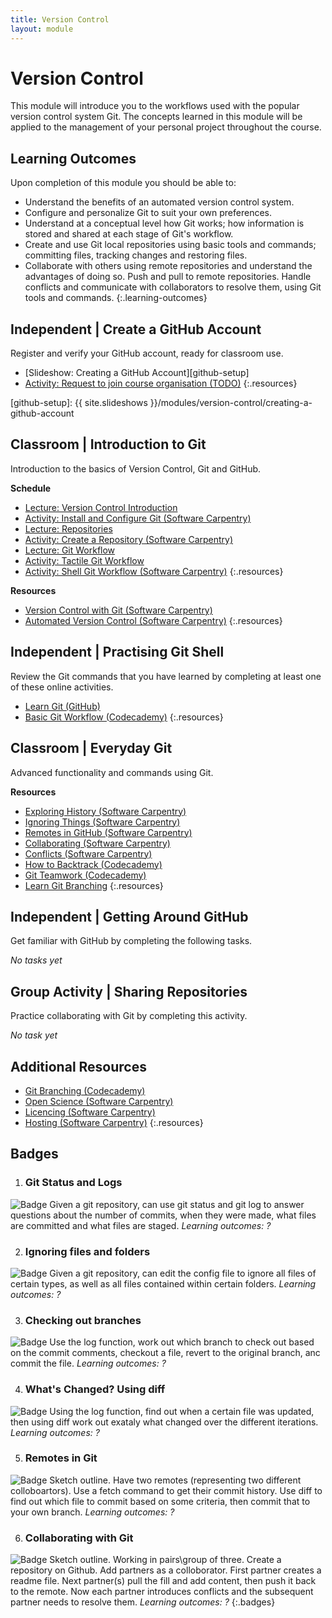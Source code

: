```yaml
---
title: Version Control
layout: module
---
```


# Version Control

This module will introduce you to the workflows used with the popular version control system Git. The concepts learned in this module will be applied to the management of your personal project throughout the course.




## Learning Outcomes

Upon completion of this module you should be able to:

- Understand the benefits of an automated version control system.
- Configure and personalize Git to suit your own preferences.
- Understand at a conceptual level how Git works; how information is stored and shared at each stage of Git's workflow.
- Create and use Git local repositories using basic tools and commands; committing files, tracking changes and restoring files. 
- Collaborate with others using remote repositories and understand the advantages of doing so. Push and pull to remote repositories. Handle conflicts and communicate with collaborators to resolve them, using Git tools and commands.
{:.learning-outcomes}






## Independent | Create a GitHub Account

Register and verify your GitHub account, ready for classroom use.

- [Slideshow: Creating a GitHub Account][github-setup]
- [Activity: Request to join course organisation (TODO)](#)
{:.resources}

[github-setup]: {{ site.slideshows }}/modules/version-control/creating-a-github-account




## Classroom | Introduction to Git

Introduction to the basics of Version Control, Git and GitHub.

**Schedule**

- [Lecture: Version Control Introduction][intro]
- [Activity: Install and Configure Git (Software Carpentry)][install]
- [Lecture: Repositories][repos]
- [Activity: Create a Repository (Software Carpentry)][create-repo]
- [Lecture: Git Workflow][wkflow-slides]
- [Activity: Tactile Git Workflow][tactile-wkflow]
- [Activity: Shell Git Workflow (Software Carpentry)][sc-wkflow]
{:.resources}

[intro]: {{site.slideshows}}/modules/version-control/introduction
[install]: http://swcarpentry.github.io/git-novice/02-setup.html
[repos]: {{site.slideshows}}/modules/version-control/repositories
[create-repo]: http://swcarpentry.github.io/git-novice/03-create.html
[wkflow-slides]: {{site.slideshows}}/modules/version-control/git-workflow
[tactile-wkflow]: activities/tactile-git-workflow.html
[sc-wkflow]: http://swcarpentry.github.io/git-novice/04-changes.html


**Resources**

- [Version Control with Git (Software Carpentry)](http://swcarpentry.github.io/git-novice/)
- [Automated Version Control (Software Carpentry)](http://swcarpentry.github.io/git-novice/01-basics.html)
{:.resources}









## Independent | Practising Git Shell

Review the Git commands that you have learned by completing at least one of these online activities.

- [Learn Git (GitHub)](https://try.github.io)
- [Basic Git Workflow (Codecademy)](https://www.codecademy.com/en/courses/learn-git/lessons/git-workflow/exercises/hello-git)
{:.resources}




## Classroom | Everyday Git

Advanced functionality and commands using Git.

**Resources**

- [Exploring History (Software Carpentry)](http://swcarpentry.github.io/git-novice/05-history.html)
- [Ignoring Things (Software Carpentry)](http://swcarpentry.github.io/git-novice/06-ignore.html)
- [Remotes in GitHub (Software Carpentry)](http://swcarpentry.github.io/git-novice/07-github.html)
- [Collaborating (Software Carpentry)](http://swcarpentry.github.io/git-novice/08-collab.html)
- [Conflicts (Software Carpentry)](http://swcarpentry.github.io/git-novice/09-conflict.html)
- [How to Backtrack (Codecademy)](https://www.codecademy.com/en/courses/learn-git/lessons/git-backtracking/exercises/backtracking-intro)
- [Git Teamwork (Codecademy)](https://www.codecademy.com/en/courses/learn-git/lessons/git-teamwork/exercises/remotes)
- [Learn Git Branching](http://pcottle.github.io/learnGitBranching/)
{:.resources}





## Independent | Getting Around GitHub

Get familiar with GitHub by completing the following tasks.

_No tasks yet_




## Group Activity | Sharing Repositories

Practice collaborating with Git by completing this activity.

_No task yet_












## Additional Resources


- [Git Branching (Codecademy)](https://www.codecademy.com/en/courses/learn-git/lessons/git-branching/exercises/why-branch)
- [Open Science (Software Carpentry)](http://swcarpentry.github.io/git-novice/10-open.html)
- [Licencing (Software Carpentry)](http://swcarpentry.github.io/git-novice/11-licensing.html)
- [Hosting (Software Carpentry)](http://swcarpentry.github.io/git-novice/12-hosting.html)
{:.resources}




## Badges

1. ### Git Status and Logs
![Badge](images/badges/badge.png)
Given a git repository, can use git status and git log to answer questions about the number of commits, when they were made, what files are committed and what files are staged. 
_Learning outcomes: ?_

2. ### Ignoring files and folders
![Badge](images/badges/badge.png)
Given a git repository, can edit the config file to ignore all files of certain types, as well as all files contained within certain folders.
_Learning outcomes: ?_

3. ### Checking out branches
![Badge](images/badges/badge.png)
Use the log function, work out which branch to check out based on the commit comments, checkout a file, revert to the original branch, anc commit the file.
_Learning outcomes: ?_

4. ### What's Changed? Using diff
![Badge](images/badges/badge.png)
Using the log function, find out when a certain file was updated, then using diff work out exataly what changed over the different iterations. 
_Learning outcomes: ?_

5. ### Remotes in Git
![Badge](images/badges/badge.png)
Sketch outline. Have two remotes (representing two different colloboartors). Use a fetch command to get their commit history. Use diff to find out which file to commit based on some criteria, then commit that to your own branch.
_Learning outcomes: ?_

6. ### Collaborating with Git
![Badge](images/badges/badge.png)
Sketch outline. Working in pairs\group of three. Create a repository on Github. Add partners as a colloborator. First partner creates a readme file. Next partner(s) pull the fill and add content, then push it back to the remote. Now each partner introduces conflicts and the subsequent partner needs to resolve them.
_Learning outcomes: ?_
{:.badges}



